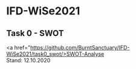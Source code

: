 # IFD-WiSe2021


## Task 0 - SWOT
<a href="https://github.com/BurntSanctuary/IFD-WiSe2021/task0_swot/>SWOT-Analyse</a>
<br>Stand: 12.10.2020
